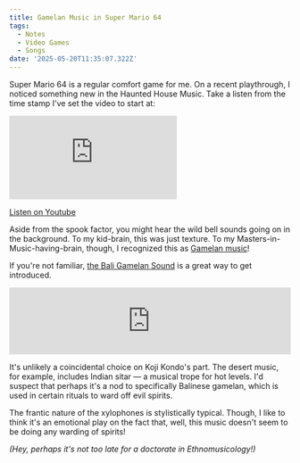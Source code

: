 ```yaml
---
title: Gamelan Music in Super Mario 64
tags:
  - Notes
  - Video Games
  - Songs
date: '2025-05-20T11:35:07.322Z'
---
```


Super Mario 64 is a regular comfort game for me. On a recent playthrough, I noticed something new in the Haunted House Music. Take a listen from the time stamp I've set the video to start at:

<iframe src="https://www.youtube-nocookie.com/embed/Cur1UayJquw?modestbranding=1&showinfo=0&rel=0&start=102" title="YouTube video player" frameborder="0" allow="accelerometer; autoplay; encrypted-media; gyroscope; picture-in-picture;" allowfullscreen className="youtube_video"></iframe>

[Listen on Youtube](https://youtu.be/Cur1UayJquw?t=102)

Aside from the spook factor, you might hear the wild bell sounds going on in the background. To my kid-brain, this was just texture. To my Masters-in-Music-having-brain, though, I recognized this as [Gamelan music](https://en.wikipedia.org/wiki/Gamelan)!

If you're not familiar, [the Bali Gamelan Sound](https://baligamelansound.bandcamp.com/album/semarandana-vol-1) is a great way to get introduced.

<iframe style="border: 0; width: 100%; height: 120px;" src="https://bandcamp.com/EmbeddedPlayer/album=2442632314/size=large/bgcol=ffffff/linkcol=0687f5/tracklist=false/artwork=small/transparent=true/" seamless className="youtube_video"><a href="https://baligamelansound.bandcamp.com/album/semarandana-vol-1">Semarandana Vol. 1 by Bali Gamelan Sound</a></iframe>

It's unlikely a coincidental choice on Koji Kondo's part. The desert music, for example, includes Indian sitar — a musical trope for hot levels. I'd suspect that perhaps it's a nod to specifically Balinese gamelan, which is used in certain rituals to ward off evil spirits.

The frantic nature of the xylophones is stylistically typical. Though, I like to think it's an emotional play on the fact that, well, this music doesn't seem to be doing any warding of spirits!

_(Hey, perhaps it's not too late for a doctorate in Ethnomusicology!)_
